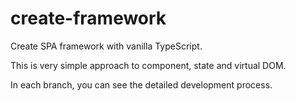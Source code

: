 # create-framework
Create SPA framework with vanilla TypeScript.

This is very simple approach to component, state and virtual DOM.

In each branch, you can see the detailed development process.

